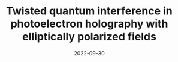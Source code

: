 ---
title: "Twisted quantum interference in photoelectron holography with elliptically polarized fields"
collection: publications
permalink: " /publication/2022-09-30-Twisted quantum interference in photoelectron holography with elliptically polarized fields"
date: 2022-09-30
venue: 'Phys. Rev. A'
paperurl: 'https://journals.aps.org/pra/abstract/10.1103/PhysRevA.106.043112'
citation: 'G. Kim, C. Hofmann, A. S. Maxwell, and C. Figueira de Morisson Faria, Phys. Rev. A 106, 043112 (2022)'
---